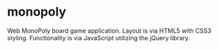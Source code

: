 # monopoly
Web MonoPoly board game application. Layout is via HTML5 with CSS3 styling. Functionality is via JavaScript utilizing the jQuery library.
